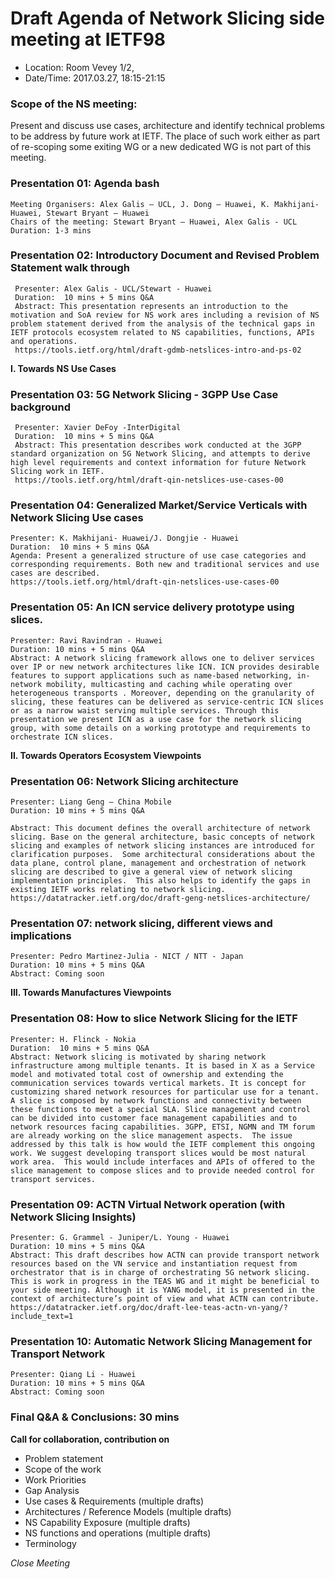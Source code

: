 # Draft Agenda of Network Slicing side meeting at IETF98

- Location: Room Vevey 1/2, 
- Date/Time: 2017.03.27, 18:15-21:15

### Scope of the NS meeting: 
Present and discuss use cases, architecture and identify technical problems to be address by future work at IETF. The place of such work either as part of re-scoping some exiting WG or a new dedicated WG is not part of this meeting.

### Presentation 01: Agenda bash
    Meeting Organisers: Alex Galis – UCL, J. Dong – Huawei, K. Makhijani-Huawei, Stewart Bryant – Huawei
    Chairs of the meeting: Stewart Bryant – Huawei, Alex Galis - UCL
    Duration: 1-3 mins

### Presentation 02: Introductory Document and Revised Problem Statement walk through
     Presenter: Alex Galis - UCL/Stewart - Huawei
     Duration:  10 mins + 5 mins Q&A
     Abstract: This presentation represents an introduction to the motivation and SoA review for NS work ares including a revision of NS problem statement derived from the analysis of the technical gaps in IETF protocols ecosystem related to NS capabilities, functions, APIs and operations.
     https://tools.ietf.org/html/draft-gdmb-netslices-intro-and-ps-02

**I. Towards NS Use Cases**
### Presentation 03: 5G Network Slicing - 3GPP Use Case background
     Presenter: Xavier DeFoy -InterDigital
     Duration:  10 mins + 5 mins Q&A
     Abstract: This presentation describes work conducted at the 3GPP standard organization on 5G Network Slicing, and attempts to derive high level requirements and context information for future Network Slicing work in IETF.
     https://tools.ietf.org/html/draft-qin-netslices-use-cases-00

### Presentation 04: Generalized Market/Service Verticals with Network Slicing Use cases
    Presenter: K. Makhijani- Huawei/J. Dongjie - Huawei
    Duration:  10 mins + 5 mins Q&A
    Agenda: Present a generalized structure of use case categories and corresponding requirements. Both new and traditional services and use cases are described.
    https://tools.ietf.org/html/draft-qin-netslices-use-cases-00


### Presentation 05: An ICN service delivery prototype using slices.
    Presenter: Ravi Ravindran - Huawei
    Duration: 10 mins + 5 mins Q&A
    Abstract: A network slicing framework allows one to deliver services over IP or new network architectures like ICN. ICN provides desirable features to support applications such as name-based networking, in-network mobility, multicasting and caching while operating over heterogeneous transports . Moreover, depending on the granularity of slicing, these features can be delivered as service-centric ICN slices or as a narrow waist serving multiple services. Through this presentation we present ICN as a use case for the network slicing group, with some details on a working prototype and requirements to orchestrate ICN slices.

**II. Towards Operators Ecosystem Viewpoints**

### Presentation 06: Network Slicing architecture
    Presenter: Liang Geng – China Mobile
    Duration: 10 mins + 5 mins Q&A
    
    Abstract: This document defines the overall architecture of network slicing. Base on the general architecture, basic concepts of network slicing and examples of network slicing instances are introduced for clarification purposes.  Some architectural considerations about the data plane, control plane, management and orchestration of network slicing are described to give a general view of network slicing implementation principles.  This also helps to identify the gaps in existing IETF works relating to network slicing.
    https://datatracker.ietf.org/doc/draft-geng-netslices-architecture/ 

### Presentation 07: network slicing, different views and implications
    Presenter: Pedro Martinez-Julia - NICT / NTT - Japan
    Duration: 10 mins + 5 mins Q&A
    Abstract: Coming soon


**III. Towards Manufactures Viewpoints**
### Presentation 08: How to slice Network Slicing for the IETF
    Presenter: H. Flinck - Nokia
    Duration:  10 mins + 5 mins Q&A
    Abstract: Network slicing is motivated by sharing network infrastructure among multiple tenants. It is based in X as a Service model and motivated total cost of ownership and extending the communication services towards vertical markets. It is concept for customizing shared network resources for particular use for a tenant. A slice is composed by network functions and connectivity between these functions to meet a special SLA. Slice management and control can be divided into customer face management capabilities and to network resources facing capabilities. 3GPP, ETSI, NGMN and TM forum   are already working on the slice management aspects.  The issue addressed by this talk is how would the IETF complement this ongoing work. We suggest developing transport slices would be most natural work area.  This would include interfaces and APIs of offered to the slice management to compose slices and to provide needed control for transport services.

### Presentation 09: ACTN Virtual Network operation (with Network Slicing Insights)
    Presenter: G. Grammel - Juniper/L. Young - Huawei
    Duration: 10 mins + 5 mins Q&A
    Abstract: This draft describes how ACTN can provide transport network resources based on the VN service and instantiation request from orchestrator that is in charge of orchestrating 5G network slicing. This is work in progress in the TEAS WG and it might be beneficial to your side meeting. Although it is YANG model, it is presented in the context of architecture’s point of view and what ACTN can contribute.
    https://datatracker.ietf.org/doc/draft-lee-teas-actn-vn-yang/?include_text=1


### Presentation 10: Automatic Network Slicing Management for Transport Network
    Presenter: Qiang Li - Huawei
    Duration: 10 mins + 5 mins Q&A
    Abstract: Coming soon

### Final Q&A & Conclusions: 30 mins

**Call for collaboration, contribution on**
- Problem statement
- Scope of the work
- Work Priorities
- Gap Analysis
- Use cases & Requirements (multiple drafts)
- Architectures / Reference Models (multiple drafts)
- NS Capability Exposure (multiple drafts)
- NS functions and operations (multiple drafts)
- Terminology

*Close Meeting*

